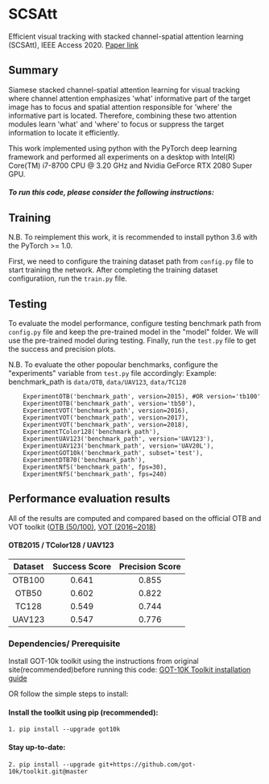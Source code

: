 # SCSAtt
Efficient visual tracking with stacked channel-spatial attention learning (SCSAtt), IEEE Access 2020.
[Paper link](https://ieeexplore.ieee.org/document/9102303/)
## Summary
Siamese stacked channel-spatial attention learning for visual tracking where channel attention emphasizes 'what' informative part of the target image has to focus and spatial attention responsible for 'where' the informative part is located. Therefore, combining these two attention modules learn 'what' and 'where' to focus or suppress the target information to locate it efficiently.

This work implemented using python with the PyTorch deep learning framework and performed all experiments on a desktop with Intel(R) Core(TM) i7-8700 CPU @ 3.20 GHz and Nvidia GeForce RTX 2080 Super GPU.

##### To run this code, please consider the following instructions:

## Training
N.B. To reimplement this work, it is recommended to install python 3.6 with the PyTorch >= 1.0.

First, we need to configure the training dataset path from `config.py` file to start training the network.
After completing the training dataset configuratiion, run the `train.py` file. 

## Testing
To evaluate the model performance, configure testing benchmark path from `config.py` file and keep the pre-trained model in the "model" folder. We will use the pre-trained model during testing.
Finally, run the `test.py` file to get the success and precision plots.

N.B. To evaluate the other popoular benchmarks, configure the "experiments" variable from `test.py` file accordingly:
Example: benchmark_path is `data/OTB`, `data/UAV123`, `data/TC128`
        
        ExperimentOTB('benchmark_path', version=2015), #OR version='tb100'
        ExperimentOTB('benchmark_path', version='tb50'),
        ExperimentVOT('benchmark_path', version=2016),
        ExperimentVOT('benchmark_path', version=2017),
        ExperimentVOT('benchmark_path', version=2018),
        ExperimentTColor128('benchmark_path'),
        ExperimentUAV123('benchmark_path', version='UAV123'),
        ExperimentUAV123('benchmark_path', version='UAV20L'),
        ExperimentGOT10k('benchmark_path', subset='test'),
        ExperimentDTB70('benchmark_path'),
        ExperimentNfS('benchmark_path', fps=30),
        ExperimentNfS('benchmark_path', fps=240)


## Performance evaluation results
All of the results are computed and compared based on the official OTB and VOT toolkit ([OTB (50/100)](http://cvlab.hanyang.ac.kr/tracker_benchmark/index.html), [VOT (2016~2018)](http://votchallenge.net) 

#### OTB2015 / TColor128 / UAV123

| Dataset       | Success Score    | Precision Score  |
|:-------------:|:----------------:|:----------------:|
| OTB100        | 0.641            | 0.855            |
| OTB50         | 0.602            | 0.822            |
| TC128         | 0.549            | 0.744            |
| UAV123        | 0.547            | 0.776            |

### Dependencies/ Prerequisite

Install GOT-10k toolkit using the instructions from original site(recommended)before running this code:
[GOT-10K Toolkit installation guide](https://github.com/got-10k/toolkit#installation)

OR follow the simple steps to install:
#### Install the toolkit using pip (recommended):
```
1. pip install --upgrade got10k
```
#### Stay up-to-date:

```
2. pip install --upgrade git+https://github.com/got-10k/toolkit.git@master
```
